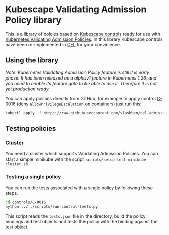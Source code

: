 # Kubescape Validating Admission Policy library

This is a library of polcies based on [Kubescape controls](https://hub.armosec.io/docs/controls) ready for use with [Kubernetes Validating Admission Policies](https://kubernetes.io/docs/reference/access-authn-authz/validating-admission-policy/). In this library Kubescape controls have been re-implemented in [CEL](https://github.com/google/cel-spec/) for your convinience. 

## Using the library


*Note: Kubernetes Validating Admission Policy feature is still it is early phase. 
It has been released as a alphav1 feature in Kubernetes 1.26,
and you need to enable its feature gate to be able to use it. Therefore it is not yet production ready.*

You can apply policies directly from GitHub, for example to apply control [C-0016](https://hub.armosec.io/docs/c-0016) (deny `allowPrivilegeEscalation` on containers) just run this:
```bash
kubectl apply -f https://raw.githubusercontent.com/slashben/cel-admission-library/main/controls/C-0016/policy.yaml
```
## Testing policies

### Cluster
You need a cluster which supports Validating Admission Policies. You can start a simple minikube with the script `scripts/setup-test-minikube-cluster.sh`

### Testing a single policy

You can run the tests associated with a single policy by following these steps.

```bash
cd controls/C-0016
python ../../scripts/run-control-tests.py
```

This script reads the `tests.json` file in the directory, build the policy bindings and test objects and tests the policy with the binding against the test object.

